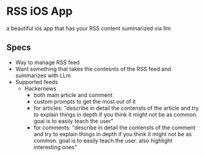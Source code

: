 # RSS iOS App
a beautiful ios app that has your RSS content summarized via llm 


## Specs
- Way to manage RSS feed
- Want something that takes the contesnts of the RSS feed and summarizes with LLm
- Supported feeds
    - Hackernews
        - both main article and comment 
        - custom prompts to get the most out of it 
        -   for articles: "describe in detail the contensts of the article and try to explain things in depth if 
            you think it might not be as common. goal is to easily teach the user"
        - for comments: "describe in detail the contensts of the comment and try to explain things in depth if 
            you think it might not be as common. goal is to easily teach the user. also highlight interesting ones"
